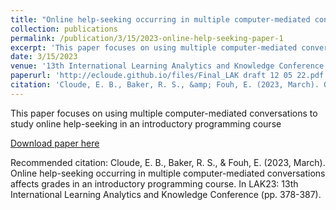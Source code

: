 ```yaml
---
title: "Online help-seeking occurring in multiple computer-mediated conversations affects grades in an introductory programming course"
collection: publications
permalink: /publication/3/15/2023-online-help-seeking-paper-1
excerpt: 'This paper focuses on using multiple computer-mediated conversations to study online help-seeking in an introductory programming course'
date: 3/15/2023
venue: '13th International Learning Analytics and Knowledge Conference'
paperurl: 'http://ecloude.github.io/files/Final_LAK draft 12 05 22.pdf'
citation: 'Cloude, E. B., Baker, R. S., &amp; Fouh, E. (2023, March). Online help-seeking occurring in multiple computer-mediated conversations affects grades in an introductory programming course. In LAK23: 13th International Learning Analytics and Knowledge Conference (pp. 378-387).'
---
```

This paper focuses on using multiple computer-mediated conversations to study online help-seeking in an introductory programming course

[Download paper here](http://ecloude.github.io/files/LAK2023.pdf)

Recommended citation: Cloude, E. B., Baker, R. S., & Fouh, E. (2023, March). Online help-seeking occurring in multiple computer-mediated conversations affects grades in an introductory programming course. In LAK23: 13th International Learning Analytics and Knowledge Conference (pp. 378-387).

